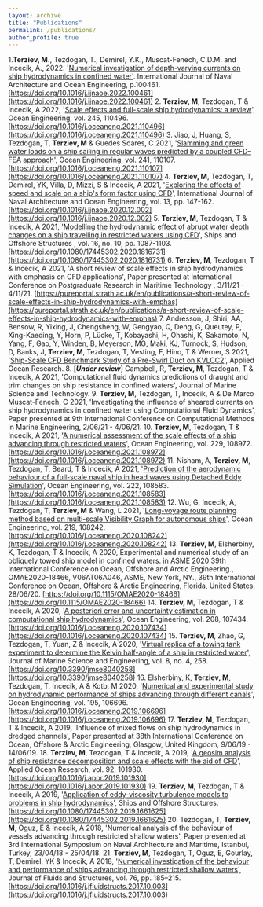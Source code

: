 ```yaml
---
layout: archive
title: "Publications"
permalink: /publications/
author_profile: true
---
```

1.**Terziev, M.**, Tezdogan, T., Demirel, Y.K., Muscat-Fenech, C.D.M. and Incecik, A., 2022. '[Numerical investigation of depth-varying currents on ship hydrodynamics in confined water'](/publication/Shear_currents.md). International Journal of Naval Architecture and Ocean Engineering, p.100461. [https://doi.org/10.1016/j.ijnaoe.2022.100461](https://doi.org/10.1016/j.ijnaoe.2022.100461)
2.  **Terziev, M**, Tezdogan, T & Incecik, A 2022, '[Scale effects and full-scale ship hydrodynamics: a review](/publication/review-paper-scale-effects)', Ocean Engineering, vol. 245, 110496. [https://doi.org/10.1016/j.oceaneng.2021.110496](https://doi.org/10.1016/j.oceaneng.2021.110496)
3. Jiao, J, Huang, S, Tezdogan, T, **Terziev, M** & Guedes Soares, C 2021, '[Slamming and green water loads on a ship sailing in regular waves predicted by a coupled CFD–FEA approach](/publication/CFD-FEA-jiao)', Ocean Engineering, vol. 241, 110107. [https://doi.org/10.1016/j.oceaneng.2021.110107](https://doi.org/10.1016/j.oceaneng.2021.110107)
4. **Terziev, M**, Tezdogan, T, Demirel, YK, Villa, D, Mizzi, S & Incecik, A 2021, '[Exploring the effects of speed and scale on a ship's form factor using CFD](/publication/2021-venture-scale-effects)', International Journal of Naval Architecture and Ocean Engineering, vol. 13, pp. 147-162. [https://doi.org/10.1016/j.ijnaoe.2020.12.002](https://doi.org/10.1016/j.ijnaoe.2020.12.002)
5. **Terziev, M**, Tezdogan, T & Incecik, A 2021, '[Modelling the hydrodynamic effect of abrupt water depth changes on a ship travelling in restricted waters using CFD](/publication/abrupt-water-depth-changes)', Ships and Offshore Structures , vol. 16, no. 10, pp. 1087-1103. [https://doi.org/10.1080/17445302.2020.1816731](https://doi.org/10.1080/17445302.2020.1816731)
6. **Terziev, M**, Tezdogan, T & Incecik, A 2021, 'A short review of scale effects in ship hydrodynamics with emphasis on CFD applications', Paper presented at International Conference on Postgraduate Research in Maritime Technology , 3/11/21 - 4/11/21. [https://pureportal.strath.ac.uk/en/publications/a-short-review-of-scale-effects-in-ship-hydrodynamics-with-emphas](https://pureportal.strath.ac.uk/en/publications/a-short-review-of-scale-effects-in-ship-hydrodynamics-with-emphas)
7. Andresson, J, Shiri, AA, Bensow, R, Yixing, J, Chengsheng, W, Gengyao, Q, Deng, G, Queutey, P, Xing-Kaeding, Y, Horn, P, Lücke, T, Kobayashi, H, Ohashi, K, Sakamoto, N, Yang, F, Gao, Y, Winden, B, Meyerson, MG, Maki, KJ, Turnock, S, Hudson, D, Banks, J, **Terziev, M**, Tezdogan, T, Vesting, F, Hino, T & Werner, S 2021, '[Ship-Scale CFD Benchmark Study of a Pre-Swirl Duct on KVLCC2](/publication/Pre-Swirl-duct-paper)', Applied Ocean Research.
8. [**_Under review_**] Campbell, R, **Terziev, M**, Tezdogan, T & Incecik, A 2021, 'Computational fluid dynamics predictions of draught and trim changes on ship resistance in confined waters', Journal of Marine Science and Technology.
9. **Terziev, M**, Tezdogan, T, Incecik, A & De Marco Muscat-Fenech, C 2021, 'Investigating the influence of sheared currents on ship hydrodynamics in confined water using Computational Fluid Dynamics', Paper presented at 9th International Conference on Computational Methods in Marine Engineering, 2/06/21 - 4/06/21.
10. **Terziev, M**, Tezdogan, T & Incecik, A 2021, '[A numerical assessment of the scale effects of a ship advancing through restricted waters](/publication/shallow-water-scale-effects)', Ocean Engineering, vol. 229, 108972. [https://doi.org/10.1016/j.oceaneng.2021.108972](https://doi.org/10.1016/j.oceaneng.2021.108972)
11. Nisham, A, **Terziev, M**, Tezdogan, T, Beard, T & Incecik, A 2021, '[Prediction of the aerodynamic behaviour of a full-scale naval ship in head waves using Detached Eddy Simulation](/publication/2021-aerohydrodynamics-full-scale)', Ocean Engineering, vol. 222, 108583. [https://doi.org/10.1016/j.oceaneng.2021.108583](https://doi.org/10.1016/j.oceaneng.2021.108583)
12. Wu, G, Incecik, A, Tezdogan, T, **Terziev, M** & Wang, L 2021, '[Long-voyage route planning method based on multi-scale Visibility Graph for autonomous ships](/publication/2021-visibility-graph)', Ocean Engineering, vol. 219, 108242. [https://doi.org/10.1016/j.oceaneng.2020.108242](https://doi.org/10.1016/j.oceaneng.2020.108242)
13. **Terziev, M**, Elsherbiny, K, Tezdogan, T & Incecik, A 2020, Experimental and numerical study of an obliquely towed ship model in confined waters. in ASME 2020 39th International Conference on Ocean, Offshore and Arctic Engineering., OMAE2020-18466, V06AT06A046, ASME, New York, NY., 39th International Conference on Ocean, Offshore & Arctic Engineering, Florida, United States, 28/06/20. [https://doi.org/10.1115/OMAE2020-18466](https://doi.org/10.1115/OMAE2020-18466)
14. **Terziev, M**, Tezdogan, T & Incecik, A 2020, '[A posteriori error and uncertainty estimation in computational ship hydrodynamics](/publication/2020-aposteriori-paper)', Ocean Engineering, vol. 208, 107434. [https://doi.org/10.1016/j.oceaneng.2020.107434](https://doi.org/10.1016/j.oceaneng.2020.107434)
15. **Terziev, M**, Zhao, G, Tezdogan, T, Yuan, Z & Incecik, A 2020, '[Virtual replica of a towing tank experiment to determine the Kelvin half-angle of a ship in restricted water](/publication/2020-gallilean-invariant)', Journal of Marine Science and Engineering, vol. 8, no. 4, 258. [https://doi.org/10.3390/jmse8040258](https://doi.org/10.3390/jmse8040258)
16. Elsherbiny, K, **Terziev, M**, Tezdogan, T, Incecik, A & Kotb, M 2020, '[Numerical and experimental study on hydrodynamic performance of ships advancing through different canals](/publication/2020-diff-canals-wkh)', Ocean Engineering, vol. 195, 106696. [https://doi.org/10.1016/j.oceaneng.2019.106696](https://doi.org/10.1016/j.oceaneng.2019.106696)
17. **Terziev, M**, Tezdogan, T & Incecik, A 2019, 'Influence of mixed flows on ship hydrodynamics in dredged channels', Paper presented at 38th International Conference on Ocean, Offshore & Arctic Engineering, Glasgow, United Kingdom, 9/06/19 - 14/06/19.
18. **Terziev, M**, Tezdogan, T & Incecik, A 2019, '[A geosim analysis of ship resistance decomposition and scale effects with the aid of CFD](/publication/2019-geosim-analysis)', Applied Ocean Research, vol. 92, 101930. [https://doi.org/10.1016/j.apor.2019.101930](https://doi.org/10.1016/j.apor.2019.101930)
19. **Terziev, M**, Tezdogan, T & Incecik, A 2019, '[Application of eddy-viscosity turbulence models to problems in ship hydrodynamics](/publication/2019-eddy-visc)', Ships and Offshore Structures. [https://doi.org/10.1080/17445302.2019.1661625](https://doi.org/10.1080/17445302.2019.1661625)
20. Tezdogan, T, **Terziev, M**, Oguz, E & Incecik, A 2018, 'Numerical analysis of the behaviour of vessels advancing through restricted shallow waters', Paper presented at 3rd International Symposium on Naval Architecture and Maritime, Istanbul, Turkey, 23/04/18 - 25/04/18.
21. **Terziev, M**, Tezdogan, T, Oguz, E, Gourlay, T, Demirel, YK & Incecik, A 2018, '[Numerical investigation of the behaviour and performance of ships advancing through restricted shallow waters](/publication/2018-dredged-channels-paper)', Journal of Fluids and Structures, vol. 76, pp. 185–215. [https://doi.org/10.1016/j.jfluidstructs.2017.10.003](https://doi.org/10.1016/j.jfluidstructs.2017.10.003)

